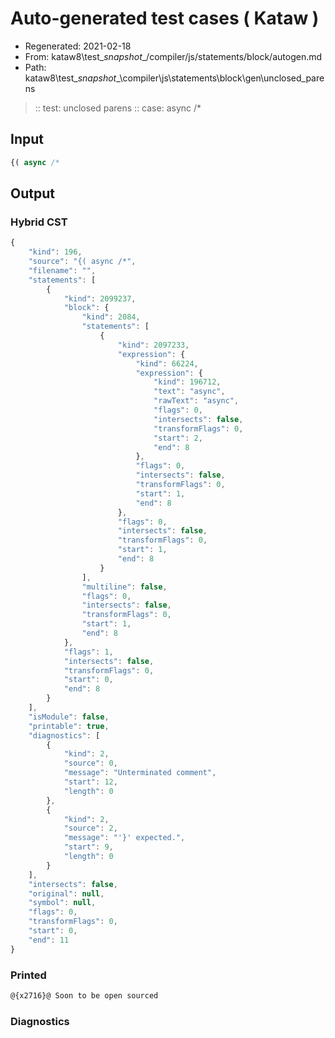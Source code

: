 # Auto-generated test cases ( Kataw )
- Regenerated: 2021-02-18
- From: kataw8\test\__snapshot__/compiler/js/statements/block/autogen.md
- Path: kataw8\test\__snapshot__\compiler\js\statements\block\gen\unclosed_parens
> :: test: unclosed parens
> :: case: async /*
## Input

`````js
{( async /*
`````

## Output

### Hybrid CST


```javascript
{
    "kind": 196,
    "source": "{( async /*",
    "filename": "",
    "statements": [
        {
            "kind": 2099237,
            "block": {
                "kind": 2084,
                "statements": [
                    {
                        "kind": 2097233,
                        "expression": {
                            "kind": 66224,
                            "expression": {
                                "kind": 196712,
                                "text": "async",
                                "rawText": "async",
                                "flags": 0,
                                "intersects": false,
                                "transformFlags": 0,
                                "start": 2,
                                "end": 8
                            },
                            "flags": 0,
                            "intersects": false,
                            "transformFlags": 0,
                            "start": 1,
                            "end": 8
                        },
                        "flags": 0,
                        "intersects": false,
                        "transformFlags": 0,
                        "start": 1,
                        "end": 8
                    }
                ],
                "multiline": false,
                "flags": 0,
                "intersects": false,
                "transformFlags": 0,
                "start": 1,
                "end": 8
            },
            "flags": 1,
            "intersects": false,
            "transformFlags": 0,
            "start": 0,
            "end": 8
        }
    ],
    "isModule": false,
    "printable": true,
    "diagnostics": [
        {
            "kind": 2,
            "source": 0,
            "message": "Unterminated comment",
            "start": 12,
            "length": 0
        },
        {
            "kind": 2,
            "source": 2,
            "message": "'}' expected.",
            "start": 9,
            "length": 0
        }
    ],
    "intersects": false,
    "original": null,
    "symbol": null,
    "flags": 0,
    "transformFlags": 0,
    "start": 0,
    "end": 11
}
```

  
### Printed


```javascript
@{x2716}@ Soon to be open sourced
```

  
### Diagnostics


```javascript

```

